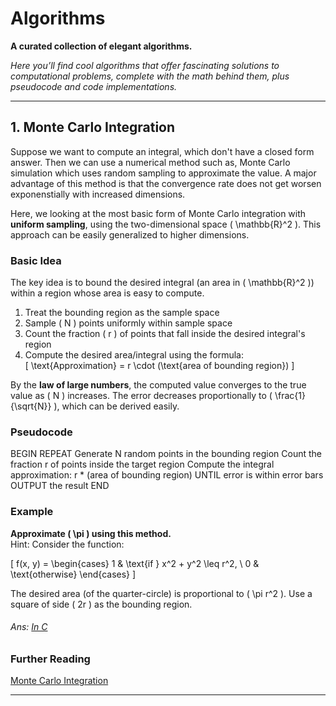 # Algorithms
**A curated collection of elegant algorithms.**

*Here you’ll find cool algorithms that offer fascinating solutions to computational problems, complete with the math behind them, plus pseudocode and code implementations.*

---

## 1. Monte Carlo Integration  

Suppose we want to compute an integral, which don't have a closed form answer. Then we can use a numerical method such as, Monte Carlo simulation which uses random sampling to approximate the value. A major advantage of this method is that the convergence rate does not get worsen exponenstially with increased dimensions.

Here, we looking at the most basic form of Monte Carlo integration with **uniform sampling**, using the two-dimensional space \( \mathbb{R}^2 \). This approach can be easily generalized to higher dimensions.

### Basic Idea  

The key idea is to bound the desired integral (an area in \( \mathbb{R}^2 \)) within a region whose area is easy to compute. 
1. Treat the bounding region as the sample space
2. Sample \( N \) points uniformly within sample space
3. Count the fraction \( r \) of points that fall inside the desired integral's region
4. Compute the desired area/integral using the formula:  
\[
\text{Approximation} = r \cdot (\text{area of bounding region})
\]

By the **law of large numbers**, the computed value converges to the true value as \( N \) increases. The error decreases proportionally to \( \frac{1}{\sqrt{N}} \), which can be derived easily.

### Pseudocode  

BEGIN
    REPEAT
        Generate N random points in the bounding region
        Count the fraction r of points inside the target region
        Compute the integral approximation: r * (area of bounding region)
    UNTIL error is within error bars
    OUTPUT the result
END

### Example

**Approximate \( \pi \) using this method.**  
Hint: Consider the function:  

\[
f(x, y) =
\begin{cases} 
1 & \text{if } x^2 + y^2 \leq r^2, \\ 
0 & \text{otherwise}
\end{cases}
\]

The desired area (of the quarter-circle) is proportional to \( \pi r^2 \). Use a square of side \( 2r \) as the bounding region.  

###### Ans: [In C](./monte_carlo_integration/example.c)

### Further Reading 
[Monte Carlo Integration](https://cs.dartmouth.edu/~wjarosz/publications/dissertation/appendixA.pdf)

---